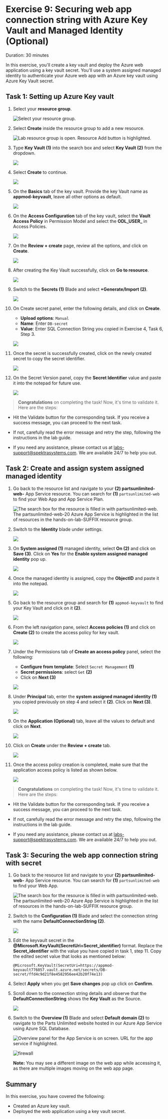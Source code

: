 # Exercise 9: Securing web app connection string with Azure Key Vault and Managed Identity (Optional)
Duration: 30 minutes

In this exercise, you'll create a key vault and deploy the Azure web application using a key vault secret. You'll use a system assigned managed identity to authenticate your Azure web app with an Azure key vault using Azure Key Vault secret.

## Task 1: Setting up Azure Key vault

1. Select your **resource group**. 

   ![Select your resource group.](media/resource-group-1.png "Resource Group")

1. Select **Create** inside the resource group to add a new resource.

    ![Lab resource group is open. Resource Add button is highlighted.](media/portal-add-resource-1.png "Lab Resource Group")
    
1. Type **Key Vault (1)** into the search box and select **Key Vault (2)** from the dropdown.

    ![](media/lab9_01.png)

1. Select **Create** to continue.

    ![](media/lab9_02.png)
    
1. On the **Basics** tab of the key vault. Provide the key Vault name as **appmod-keyvault<inject key="DeploymentID" enableCopy="false"/>**, leave all other options as default.

    ![](media/lab9_03.png)

1. On the **Access Configuration** tab of the key vault, select the **Vault Access Policy** in Permission Model and select the **ODL_USER_<inject key="DeploymentID"/>** in Access Policies.

    ![](media/E9T1S6.png)

1. On the **Review + create** page, review all the options, and click on **Create**.

    ![](media/lab9_04.png)
    
1. After creating the Key Vault successfully, click on **Go to resource**.

    ![](media/lab9_09.png)

1. Switch to the **Secrets (1)** Blade and select **+Generate/Import (2)**.

   ![](media/lab9_05.png)
   
1. On Create secret panel, enter the following details, and click on **Create**.
   
   - **Upload options**: `Manual`
   - **Name**: Enter `DB-secret`
   - **Value**: Enter SQL Connection String you copied in Exercise 4, Task 6, Step 3.

   ![](media/lab9_06.png)
   
1. Once the secret is successfully created, click on the newly created secret to copy the secret identifier.

   ![](media/lab9_07.png)

1. On the Secret Version panel, copy the **Secret Identifier** value and paste it into the notepad for future use.

   ![](media/lab9_08.png)

  > **Congratulations** on completing the task! Now, it's time to validate it. Here are the steps:
	
  - Hit the Validate button for the corresponding task. If you receive a success message, you can proceed to the next task. 
  - If not, carefully read the error message and retry the step, following the instructions in the lab guide.
  - If you need any assistance, please contact us at labs-support@spektrasystems.com. We are available 24/7 to help you out.

    <validation step="d5ea3d61-f8f2-437e-8c74-5e3a7eb7d545" />
   
## Task 2: Create and assign system assigned managed identity

1. Go back to the resource list and navigate to your **(2) partsunlimited-web-<inject key="DeploymentID" enableCopy="false"/>**
App Service resource. You can search for **(1)** `partsunlimited-web` to find your Web App and App Service Plan.

   ![The search box for the resource is filled in with partsunlimited-web. The partsunlimited-web-20 Azure App Service is highlighted in the list of resources in the hands-on-lab-SUFFIX resource group.](media/resource-group-appservice-resource.png "Resources")
   
1. Switch to the **Identity** blade under settings.
   
   ![](media/Identity1.png)
   
1. On **System assigned (1)** managed identity, select **On (2)** and click on **Save (3)**. Click on **Yes** for the **Enable system assigned managed identity** pop up.

   ![](media/Identity2.png)
   
1. Once the managed identity is assigned, copy the **ObjectID** and paste it into the notepad.

   ![](media/Identity_03.png)
   
1. Go back to the resource group and search for **(1)** `appmod-keyvault` to find your Key Vault and click on it **(2)**.

   ![](media/Identity3.png)
   
1. From the left navigation pane, select **Access policies (1)** and click on **Create (2)** to create the access policy for key vault.

   ![](media/Identity4.png)
 
1. Under the Permissions tab of **Create an access policy** panel, select the following:

   - **Configure from template**: Select `Secret Management` **(1)**
   - **Secret permissions**: select `Get` **(2)**
   - Click on **Next (3)**

   ![](media/Identity5.png)
   
1. Under **Principal** tab, enter the **system assigned managed identity (1)** you copied previously on step 4 and select it **(2)**. Click on **Next (3)**.

   ![](media/Identity6.png)
   
1. On the **Application (Optional)** tab, leave all the values to default and click on **Next**.

   ![](media/key-update.png)

1. Click on **Create** under the **Review + create** tab.

    ![](media/Identity7.png)
    
1. Once the access policy creation is completed, make sure that the application access policy is listed as shown below.

   ![](media/Identity8.png)

  > **Congratulations** on completing the task! Now, it's time to validate it. Here are the steps:
	
  - Hit the Validate button for the corresponding task. If you receive a success message, you can proceed to the next task. 
  - If not, carefully read the error message and retry the step, following the instructions in the lab guide.
  - If you need any assistance, please contact us at labs-support@spektrasystems.com. We are available 24/7 to help you out.

    <validation step="9cc92802-2d42-4fc9-9c06-35b312613149" />
       
## Task 3: Securing the web app connection string with secret

1. Go back to the resource list and navigate to your **(2) partsunlimited-web-<inject key="DeploymentID" enableCopy="false"/>**
App Service resource. You can search for **(1)** `partsunlimited-web` to find your Web App.

   ![The search box for the resource is filled in with partsunlimited-web. The partsunlimited-web-20 Azure App Service is highlighted in the list of resources in the hands-on-lab-SUFFIX resource group.](media/resource-group-appservice-resource.png "Resources")

1. Switch to the **Configuration (1)** Blade and select the connection string with the name **DefaultConnectionString (2)**.

   ![](media/connection1.png)
   
1. Edit the keyvault secret in the **@Microsoft.KeyVault(SecretUri=Secret_identifier)** format. Replace the **Secret_identifier** with the value you have copied in task 1, step 11. Copy the edited secret value that looks as mentioned below:

    `@Microsoft.KeyVault(SecretUri=https://appmod-keyvault776057.vault.azure.net/secrets/DB-secret/ffd4c9d21f8e4582956ee42b20f74e13)`
 
1. Select **Apply** when you get **Save changes** pop up click on **Confirm**.
   
1. Scroll down to the connection string details and observe that the **DefaultConnectionString** shows the **Key Vault** as the Source.
   
   ![](media/image30.png)
   
1. Switch to the **Overview (1)** Blade and select **Default domain (2)** to navigate to the Parts Unlimited website hosted in our Azure App Service using Azure SQL Database.

    ![Overview panel for the App Service is on screen. URL for the app service if highlighted.](media/appmod-ex4-t6-s8.png "App Service public URL")
    
    ![firewall](media/E7T3S7.png)
    
    
   **Note:** You may see a different image on the web app while accessing it, as there are multiple images moving on the web app page.
   
 ## Summary
 
In this exercise, you have covered the following:
  
   - Created an Azure key vault.
   - Deployed the web application using a key vault secret.
